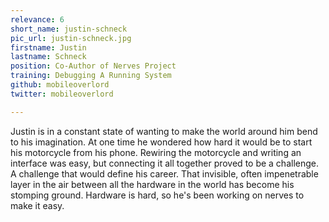 ```yaml
---
relevance: 6
short_name: justin-schneck
pic_url: justin-schneck.jpg
firstname: Justin
lastname: Schneck
position: Co-Author of Nerves Project
training: Debugging A Running System
github: mobileoverlord
twitter: mobileoverlord

---
```

<p>Justin is in a constant state of wanting to make the world around him bend to his imagination. At one time he wondered how hard it would be to start his motorcycle from his phone. Rewiring the motorcycle and writing an interface was easy, but connecting it all together proved to be a challenge. A challenge that would define his career. That invisible, often impenetrable layer in the air between all the hardware in the world has become his stomping ground. Hardware is hard, so he's been working on nerves to make it easy.</p>